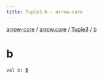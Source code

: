 ```yaml
---
title: Tuple3.b - arrow-core
---
```


[arrow-core](../../index.html) / [arrow.core](../index.html) / [Tuple3](index.html) / [b](./b.html)

# b

`val b: `[`B`](index.html#B)